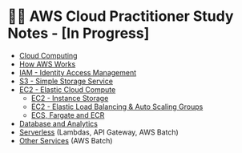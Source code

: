 # 👩‍💻 AWS Cloud Practitioner Study Notes - [In Progress]

- [Cloud Computing](notes/cloud-computing/README.md)
- [How AWS Works](notes/aws/README.md)
- [IAM - Identity Access Management](notes/iam/README.md)
- [S3 - Simple Storage Service](notes/s3/README.md)
- [EC2 - Elastic Cloud Compute](notes/ec2/README.md)
  - [EC2 - Instance Storage](notes/ec2-instance-storage/README.md)
  - [EC2 - Elastic Load Balancing & Auto Scaling Groups](notes/ec2-elb-asg/README.md)
  - [ECS, Fargate and ECR](notes/ecs/README.md)
- [Database and Analytics](notes/db/README.md)
- [Serverless](notes/serverless/README.md) (Lambdas, API Gateway, AWS Batch)
- [Other Services](notes/other-services/README.md) (AWS Batch)
